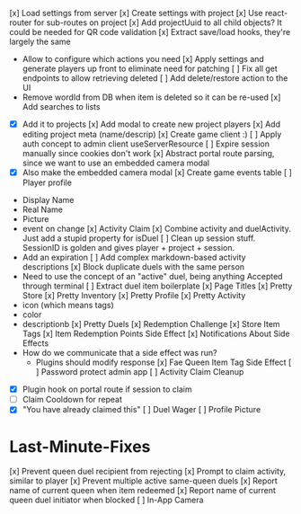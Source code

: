[x] Load settings from server
[x] Create settings with project
[x] Use react-router for sub-routes on project
[x] Add projectUuid to all child objects? It could be needed for QR code validation
[x] Extract save/load hooks, they're largely the same
  - Allow to configure which actions you need
[x] Apply settings and generate players up front to eliminate need for patching
[ ] Fix all get endpoints to allow retrieving deleted
[ ] Add delete/restore action to the UI
  - Remove wordId from DB when item is deleted so it can be re-used
[x] Add searches to lists
  - [x] Add it to projects
[x] Add modal to create new project players
[x] Add editing project meta (name/descrip)
[x] Create game client :)
[ ] Apply auth concept to admin client useServerResource
[ ] Expire session manually since cookies don't work
[x] Abstract portal route parsing, since we want to use an embedded camera modal
  - [x] Also make the embedded camera modal
[x] Create game events table
[ ] Player profile
  - Display Name
  - Real Name
  - Picture
  - event on change
[x] Activity Claim
[x] Combine activity and duelActivity. Just add a stupid property for isDuel
[ ] Clean up session stuff. SessionID is golden and gives player + project + session.
  - Add an expiration
[ ] Add complex markdown-based activity descriptions
[x] Block duplicate duels with the same person
  - Need to use the concept of an "active" duel, being anything Accepted through terminal
[ ] Extract duel item boilerplate
[x] Page Titles
[x] Pretty Store
[x] Pretty Inventory
[x] Pretty Profile
[x] Pretty Activity
  - icon (which means tags)
  - color
  - descriptionb
[x] Pretty Duels
[x] Redemption Challenge
[x] Store Item Tags
[x] Item Redemption Points Side Effect
[x] Notifications About Side Effects
  - How do we communicate that a side effect was run?
    - Plugins should modify response
[x] Fae Queen Item Tag Side Effect
[ ] Password protect admin app
[ ] Activity Claim Cleanup
  - [x] Plugin hook on portal route if session to claim
  - [ ] Claim Cooldown for repeat
  - [x] "You have already claimed this"
[ ] Duel Wager
[ ] Profile Picture

# Last-Minute-Fixes
[x] Prevent queen duel recipient from rejecting
[x] Prompt to claim activity, similar to player
[x] Prevent multiple active same-queen duels
[x] Report name of current queen when item redeemed
[x] Report name of current queen duel initiator when blocked
[ ] In-App Camera
